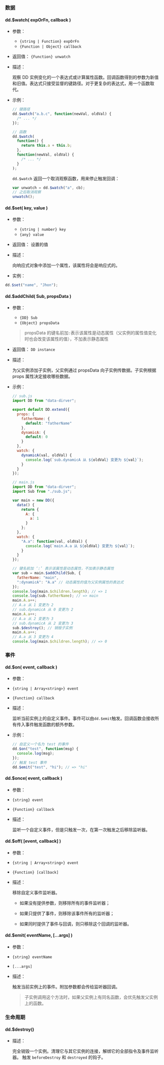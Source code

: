 ### 数据

#### dd.\$watch( expOrFn, callback )

- 参数：

  - `{string | Function} expOrFn`
  - `{Function | Object} callback`

- 返回值： `{Function} unwatch`

- 描述：

  观察 DD 实例变化的一个表达式或计算属性函数。回调函数得到的参数为新值和旧值。表达式只接受监督的键路径。对于更复杂的表达式，用一个函数取代。

- 示例：

  ```js
  // 键路径
  dd.$watch("a.b.c", function(newVal, oldVal) {
    /* ... */
  });

  // 函数
  dd.$watch(
    function() {
      return this.a + this.b;
    },
    function(newVal, oldVal) {
      /* ... */
    }
  );
  ```

  `dd.$watch` 返回一个取消观察函数，用来停止触发回调：

  ```js
  var unwatch = dd.$watch("a", cb);
  // 之后取消观察
  unwatch();
  ```

#### dd.\$set( key, value )

- 参数：

  - `{string | number} key`
  - `{any} value`

- 返回值： 设置的值

- 描述：

  向响应式对象中添加一个属性，该属性将会是响应式的。

- 实例：

```js
dd.$set("name", "Jhon");
```

#### dd.\$addChild( Sub, propsData )

- 参数：

  - `{DD} Sub`
  - `{Object} propsData`

  > propsData 的键名前加`:`表示该属性是动态属性（父实例的属性值变化时也会改变该属性的值），不加表示静态属性

- 返回值： `DD instance`

- 描述：

  为父实例添加子实例，父实例通过 propsData 向子实例传数据。子实例根据 props 属性决定接收哪些数据。

- 示例：

  ```js
  // sub.js
  import DD from "data-dirver";

  export default DD.extend({
    props: {
      fatherName: {
        default: "fatherName"
      },
      dynamicA: {
        default: 0
      }
    },
    watch: {
      dynamicA(val, oldVal) {
        console.log(`sub.dynamicA 从 ${oldVal} 变更为 ${val}`);
      }
    }
  });
  ```

  ```js
  // main.js
  import DD from "data-dirver";
  import Sub from "./sub.js";

  var main = new DD({
    data() {
      return {
        A: {
          a: 1
        }
      };
    },
    watch: {
      "A.a": function(val, oldVal) {
        console.log(`main.A.a 从 ${oldVal} 变更为 ${val}`);
      }
    }
  });

  // 键名前加 ‘:’ 表示该属性是动态属性，不加表示静态属性
  var sub = main.$addChild(Sub, {
    fatherName: "main",
    ":dynamicA": "A.a" // 动态属性的值为父实例属性的表达式
  });
  console.log(main.$children.length); // => 1
  console.log(sub.fatherName); // => main
  main.A.a++;
  // A.a 从 1 变更为 2
  // sub.dynamicA 从 0 变更为 2
  main.A.a++;
  // A.a 从 2 变更为 3
  // sub.dynamicA 从 2 变更为 3
  sub.$destroy(); // 销毁子实例
  main.A.a++;
  // A.a 从 3 变更为 4
  console.log(main.$children.length); // => 0
  ```

### 事件

#### dd.\$on( event, callback )

- 参数：

- `{string | Array<string>} event`
- `{Function} callback`

- 描述：

  监听当前实例上的自定义事件。事件可以由`dd.$emit`触发。回调函数会接收所有传入事件触发函数的额外参数。

- 示例：

  ```js
  // 自定义一个名为 test 的事件
  dd.$on("test", function(msg) {
    console.log(msg);
  });
  // 触发 test 事件
  dd.$emit("test", "hi"); // => "hi"
  ```

#### dd.\$once( event, callback )

- 参数：

- `{string} event`
- `{Function} callback`

- 描述：

  监听一个自定义事件，但是只触发一次，在第一次触发之后移除监听器。

#### dd.\$off( [event, callback] )

- 参数：

- `{string | Array<string>} event`
- `{Function} [callback]`

- 描述：

  移除自定义事件监听器。

  - 如果没有提供参数，则移除所有的事件监听器；

  - 如果只提供了事件，则移除该事件所有的监听器；

  - 如果同时提供了事件与回调，则只移除这个回调的监听器。

#### dd.\$emit( eventName, […args] )

- 参数：

- `{string} eventName`
- `[...args]`

- 描述：

  触发当前实例上的事件。附加参数都会传给监听器回调。

  > 子实例调用这个方法时，如果父实例上有同名函数，会优先触发父实例上的函数。

### 生命周期

#### dd.\$destroy()

- 描述：

  完全销毁一个实例。清理它与其它实例的连接，解绑它的全部指令及事件监听器。
  触发 `beforeDestroy` 和 `destroyed` 的钩子。
